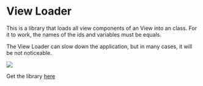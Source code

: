 # View Loader
This is a library that loads all view components of an View into an class. For it to work, the names of the ids and variables must be equals.

The View Loader can slow down the application, but in many cases, it will be not noticeable.

[![](https://jitpack.io/v/LTMezzari/view-loader.svg)](https://jitpack.io/#LTMezzari/view-loader)

Get the library [here](https://jitpack.io/#LTMezzari/view-loader)
